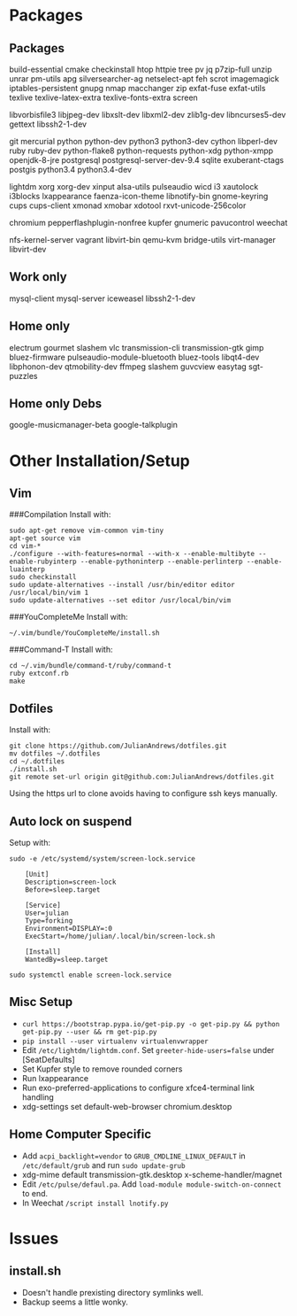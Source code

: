 Packages
========
Packages
--------
build-essential cmake checkinstall htop httpie tree pv jq p7zip-full unzip unrar pm-utils apg silversearcher-ag netselect-apt feh scrot imagemagick iptables-persistent gnupg nmap macchanger zip exfat-fuse exfat-utils texlive texlive-latex-extra texlive-fonts-extra screen

libvorbisfile3 libjpeg-dev libxslt-dev libxml2-dev zlib1g-dev libncurses5-dev gettext libssh2-1-dev

git mercurial python python-dev python3 python3-dev cython libperl-dev ruby ruby-dev python-flake8 python-requests python-xdg python-xmpp openjdk-8-jre postgresql postgresql-server-dev-9.4 sqlite exuberant-ctags postgis python3.4 python3.4-dev

lightdm xorg xorg-dev xinput alsa-utils pulseaudio wicd i3 xautolock i3blocks lxappearance faenza-icon-theme libnotify-bin gnome-keyring cups cups-client xmonad xmobar xdotool rxvt-unicode-256color

chromium pepperflashplugin-nonfree kupfer gnumeric pavucontrol weechat

nfs-kernel-server vagrant libvirt-bin qemu-kvm bridge-utils virt-manager libvirt-dev

Work only
---------
mysql-client mysql-server iceweasel libssh2-1-dev

Home only
---------
electrum gourmet slashem vlc transmission-cli transmission-gtk gimp bluez-firmware pulseaudio-module-bluetooth bluez-tools libqt4-dev libphonon-dev qtmobility-dev ffmpeg slashem guvcview easytag sgt-puzzles

Home only Debs
----
google-musicmanager-beta google-talkplugin

Other Installation/Setup
========================
Vim
---

###Compilation
Install with:

    sudo apt-get remove vim-common vim-tiny
    apt-get source vim
    cd vim-*
    ./configure --with-features=normal --with-x --enable-multibyte --enable-rubyinterp --enable-pythoninterp --enable-perlinterp --enable-luainterp
    sudo checkinstall
    sudo update-alternatives --install /usr/bin/editor editor /usr/local/bin/vim 1
    sudo update-alternatives --set editor /usr/local/bin/vim

###YouCompleteMe
Install with:

    ~/.vim/bundle/YouCompleteMe/install.sh

###Command-T
Install with:

    cd ~/.vim/bundle/command-t/ruby/command-t
    ruby extconf.rb
    make

Dotfiles
--------
Install with:

    git clone https://github.com/JulianAndrews/dotfiles.git
    mv dotfiles ~/.dotfiles
    cd ~/.dotfiles
    ./install.sh
    git remote set-url origin git@github.com:JulianAndrews/dotfiles.git

Using the https url to clone avoids having to configure ssh keys manually.

Auto lock on suspend
------------------
Setup with:

    sudo -e /etc/systemd/system/screen-lock.service

        [Unit]
        Description=screen-lock
        Before=sleep.target

        [Service]
        User=julian
        Type=forking
        Environment=DISPLAY=:0
        ExecStart=/home/julian/.local/bin/screen-lock.sh

        [Install]
        WantedBy=sleep.target

    sudo systemctl enable screen-lock.service

Misc Setup
----------
* `curl https://bootstrap.pypa.io/get-pip.py -o get-pip.py && python get-pip.py --user && rm get-pip.py`
* `pip install --user virtualenv virtualenvwrapper`
* Edit `/etc/lightdm/lightdm.conf`. Set `greeter-hide-users=false` under [SeatDefaults]
* Set Kupfer style to remove rounded corners
* Run lxappearance
* Run exo-preferred-applications to configure xfce4-terminal link handling
* xdg-settings set default-web-browser chromium.desktop

Home Computer Specific
----------------------
* Add `acpi_backlight=vendor` to `GRUB_CMDLINE_LINUX_DEFAULT` in `/etc/default/grub` and run `sudo update-grub`
* xdg-mime default transmission-gtk.desktop x-scheme-handler/magnet
* Edit `/etc/pulse/defaul.pa`. Add `load-module module-switch-on-connect` to end.
* In Weechat `/script install lnotify.py`

Issues
======
install.sh
----------
* Doesn't handle prexisting directory symlinks well.
* Backup seems a little wonky.
